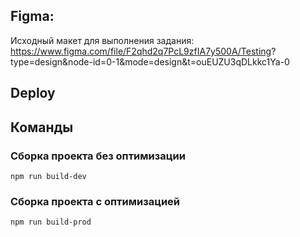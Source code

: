 ## Figma:

Исходный макет для выполнения задания:
https://www.figma.com/file/F2qhd2q7PcL9zfIA7y500A/Testing?
type=design&node-id=0-1&mode=design&t=ouEUZU3qDLkkc1Ya-0

## Deploy

## Команды

### Сборка проекта без оптимизации

```shell
npm run build-dev
```

### Сборка проекта с оптимизацией

```shell
npm run build-prod
```
